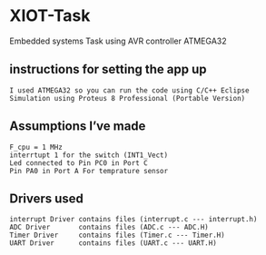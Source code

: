 # XIOT-Task
Embedded systems Task using AVR controller ATMEGA32

## instructions for setting the app up
```
I used ATMEGA32 so you can run the code using C/C++ Eclipse 
Simulation using Proteus 8 Professional (Portable Version)

```

## Assumptions I’ve made
```
F_cpu = 1 MHz 
interrtupt 1 for the switch (INT1_Vect)
Led connected to Pin PC0 in Port C
Pin PA0 in Port A For temprature sensor 

```

## Drivers used
``` 
interrupt Driver contains files (interrupt.c --- interrupt.h)
ADC Driver       contains files (ADC.c --- ADC.H)
Timer Driver     contains files (Timer.c --- Timer.H)
UART Driver      contains files (UART.c --- UART.H)

```
